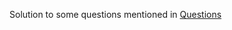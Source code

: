 Solution to some questions mentioned in <a href="https://github.com/pawiie/Personal/blob/main/questions.txt"> Questions</a>
